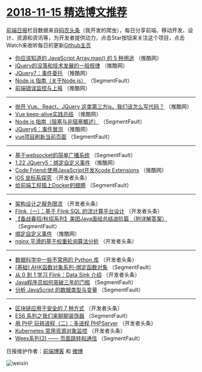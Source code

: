 # [2018-11-15 精选博文推荐](http://hao.caibaojian.com/date/2018/11/15)

[前端日报](http://caibaojian.com/c/news)栏目数据来自[码农头条](http://hao.caibaojian.com/)（我开发的爬虫），每日分享前端、移动开发、设计、资源和资讯等，为开发者提供动力，点击Star按钮来关注这个项目，点击Watch来收听每日的更新[Github主页](https://github.com/kujian/frontendDaily)
* [你应该知道的 JavaScript Array.map() 的 5 种用途](http://hao.caibaojian.com/91850.html) （推酷网）
* [jQuery的没落和技术发展的一般规律](http://hao.caibaojian.com/91849.html) （推酷网）
* [JQuery7：事件委托](http://hao.caibaojian.com/91841.html) （推酷网）
* [Node.js 指南（关于Node.js）](http://hao.caibaojian.com/91792.html) （SegmentFault）
* [前端错误监控与上报](http://hao.caibaojian.com/91845.html) （推酷网）

***
* [抛开 Vue、React、JQuery 这类第三方js，我们该怎么写代码？](http://hao.caibaojian.com/91837.html) （推酷网）
* [Vue keep-alive实践总结](http://hao.caibaojian.com/91838.html) （推酷网）
* [Node.js 指南（阻塞与非阻塞概述）](http://hao.caibaojian.com/91788.html) （SegmentFault）
* [JQuery6：事件冒泡](http://hao.caibaojian.com/91840.html) （推酷网）
* [vue项目刷新当前页面](http://hao.caibaojian.com/91790.html) （SegmentFault）

***
* [基于websocket的简单广播系统](http://hao.caibaojian.com/91802.html) （SegmentFault）
* [1.22 JQuery5：绑定自定义事件](http://hao.caibaojian.com/91844.html) （推酷网）
* [Code Friend:使用JavaScript开发Xcode Extensions](http://hao.caibaojian.com/91847.html) （推酷网）
* [iOS 坐标系探究](http://hao.caibaojian.com/91819.html) （开发者头条）
* [给前端工程插上Docker的翅膀](http://hao.caibaojian.com/91797.html) （SegmentFault）

***
* [架构设计之服务限流](http://hao.caibaojian.com/91808.html) （开发者头条）
* [Flink（一）：基于 Flink SQL 的流计算平台设计](http://hao.caibaojian.com/91820.html) （开发者头条）
* [【备战春招/秋招系列】美团Java面经总结进阶篇 （附详解答案）](http://hao.caibaojian.com/91798.html) （SegmentFault）
* [绑定自定义事件](http://hao.caibaojian.com/91839.html) （推酷网）
* [nginx 平滑的基于权重轮询算法分析](http://hao.caibaojian.com/91809.html) （开发者头条）

***
* [数据科学中一些不常用的 Python 库](http://hao.caibaojian.com/91821.html) （开发者头条）
* [[基础] AHK函数对象系列-绑定函数对象](http://hao.caibaojian.com/91799.html) （SegmentFault）
* [从 0 到 1 学习 Flink：Data Sink 介绍](http://hao.caibaojian.com/91810.html) （开发者头条）
* [Java程序员如何突破三年的门槛](http://hao.caibaojian.com/91875.html) （SegmentFault）
* [分析 JavaScript 的数据类型与变量](http://hao.caibaojian.com/91789.html) （SegmentFault）

***
* [区块链应用于安全的 7 种方式](http://hao.caibaojian.com/91822.html) （开发者头条）
* [ES6 系列之我们来聊聊装饰器](http://hao.caibaojian.com/91800.html) （SegmentFault）
* [用 PHP 玩转进程（二）：多进程 PHPServer](http://hao.caibaojian.com/91811.html) （开发者头条）
* [Kubernetes 常用资源对象监控](http://hao.caibaojian.com/91823.html) （开发者头条）
* [Weex系列(2) —— 页面跳转和通信](http://hao.caibaojian.com/91801.html) （SegmentFault）

日报维护作者：[前端博客](http://caibaojian.com/) 和 [微博](http://caibaojian.com/go/weibo)

![weixin](https://user-images.githubusercontent.com/3055447/38468989-651132ac-3b80-11e8-8e6b-15122322a9d7.png)